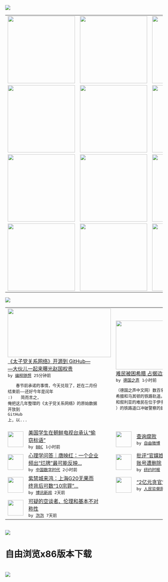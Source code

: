 

<a href="https://github.com/greatfire/z/raw/master/FreeBrowser.apk"><img src="https://raw.githubusercontent.com/greatfire/wiki/master/x/header.png" /></a><table><tr><td width="262" align="center" valign="center"><a href="https://github.com/greatfire/wiki/wiki/nyt" title="纽约时报中文网 国际纵览"><img src="https://raw.githubusercontent.com/greatfire/wiki/master/x/nyt_flag.png" width="215"/></a></td><td width="262" align="center" valign="center"><a href="https://github.com/greatfire/wiki/wiki/dw" title=""><img src="https://raw.githubusercontent.com/greatfire/wiki/master/x/dw_flag.png" width="215"/></a></td><td width="262" align="center" valign="center"><a href="https://github.com/greatfire/wiki/wiki/rmjd" title=""><img src="https://raw.githubusercontent.com/greatfire/wiki/master/x/rmjd_flag.png" width="215"/></a></td></tr><tr><td width="262" align="center" valign="center"><a href="https://github.com/paopaonetizen/website" title="泡泡 - 未经审查的互联网信息"><img src="https://raw.githubusercontent.com/greatfire/wiki/master/x/pp_flag.png" width="215"/></a></td><td width="262" align="center" valign="center"><a href="https://github.com/getlantern/mirror" title="以及自由微博和GreatFire.org官方中文论坛"><img src="https://raw.githubusercontent.com/greatfire/wiki/master/x/lantern_flag.png" width="215"/></a></td><td width="262" align="center" valign="center"><a href="https://github.com/cdtmirrors/m/" title=""><img src="https://raw.githubusercontent.com/greatfire/wiki/master/x/cdt_flag.png" width="215"/></a></td></tr><tr><td width="262" align="center" valign="center"><a href="https://github.com/program-think/blog" title="编程随想的博客"><img src="https://raw.githubusercontent.com/greatfire/wiki/master/x/pt_flag.png" width="215"/></a></td><td width="262" align="center" valign="center"><a href="https://github.com/greatfire/wiki/wiki/bbc" title=""><img src="https://raw.githubusercontent.com/greatfire/wiki/master/x/bbc_flag.png" width="215"/></a></td><td width="262" align="center" valign="center"><a href="https://github.com/freeweibo/s" title="自由微博 - 匿名和不受屏蔽的新浪微博搜索"><img src="https://raw.githubusercontent.com/greatfire/wiki/master/x/fw_flag.png" width="215"/></a></td></tr><tr><td width="262" align="center" valign="center"><a href="https://github.com/greatfire/wiki/wiki/google" title=""><img src="https://raw.githubusercontent.com/greatfire/wiki/master/x/google_flag.png" width="215"/></a></td><td width="262" align="center" valign="center"><a href="https://github.com/bxnews/boxun" title=""><img src="https://raw.githubusercontent.com/greatfire/wiki/master/x/bx_flag.png" width="215"/></a></td><td width="262" align="center" valign="center"><a href="https://github.com/greatfire/wiki/wiki/open-source" title="欢迎访问GreatFire.org开发者项目网站"><img src="https://raw.githubusercontent.com/greatfire/wiki/master/x/open-source_flag.png" width="215"/></a></td></tr></table><img src="https://raw.githubusercontent.com/greatfire/wiki/master/x/newsfeed text.png" /><table cols="4"><tr><td colspan="2" width="380"><a href="http://feedproxy.google.com/~r/programthink/~3/yJpdxJyRuKo/Zhao-at-GitHub.html"><img src="https://raw.githubusercontent.com/greatfire/wiki/master/x/pt_logo_b.png" width="330" height="156"/></a></br><a href="http://feedproxy.google.com/~r/programthink/~3/yJpdxJyRuKo/Zhao-at-GitHub.html">《太子党关系网络》开源到 GitHub—<br/>—大伙儿一起来曝光赵国权贵</a></br><kbd> by <a href="http://program-think.blogspot.com">编程随想</a> 25分钟前 </kbd></br><pre>　　春节前承诺的事情，今天兑现了，赶在二月份<br/>结束前——还好今年是闰年 :)　　简而言之，<br/>俺把这几年整理的《太子党关系网络》的原始数据<br/>开放到 GitHub 上，以...</pre></td><td colspan="2" width="380"><a href="http://dw.com/p/1I4LD?maca=chi-GK-text-greatfire-all-chinese-15625-xml-mrss"><img src="http://www.dw.com/image/0,,19082170_302,00.jpg" width="330" height="156"/></a></br><a href="http://dw.com/p/1I4LD?maca=chi-GK-text-greatfire-all-chinese-15625-xml-mrss">难民被困希腊 占据边境铁路线抗议</a></br><kbd> by <a href="http://dw.de">德国之声</a> 1小时前 </kbd></br><pre>（德国之声中文网）数百名被困的难民占据了连接<br/>希腊和马其顿的铁路轨道。约300名来自伊拉克<br/>和叙利亚的难民在位于伊多美尼（Idomeni<br/>）的铁路道口冲破警察的封锁线...</pre></td></tr><tr><td><img src="http://a.files.bbci.co.uk/worldservice/live/assets/images/2016/02/29/160229150657_us_student_144x81_ap_nocredit.jpg" width="50" height="50"/></td><td width="280"><a href="http://www.bbc.com/zhongwen/simp/world/2016/02/160229_us_student_korea_confession">美国学生在朝鲜电视台承认“偷<br/>窃标语”</a></br><kbd> by <a href="http://www.bbc.co.uk/zhongwen/simp">BBC</a> 1小时前 </kbd></td><td><img src="https://raw.githubusercontent.com/greatfire/wiki/master/x/fw_logo.png" width="50" height="50"/></td><td width="280"><a href="https://freeweibo.com/weibo/3947988013901663">查询腐败</a></br><kbd> by <a href="https://freeweibo.com/">自由微博</a> 2小时前 </kbd></td></tr><tr><td><img src="https://raw.githubusercontent.com/greatfire/wiki/master/x/cdt_logo.png" width="50" height="50"/></td><td width="280"><a href="http://feedproxy.google.com/~r/chinadigitaltimes/IyPt/~3/0jCcPiVjrxg/">心理学问答｜唐映红：一个企业<br/>频出“烂牌”最可能反映...</a></br><kbd> by <a href="http://chinadigitaltimes.net/chinese/">中国数字时代</a> 2小时前 </kbd></td><td><img src="http://static01.nyt.com/images/2016/02/29/world/asia/29china-web/29china-web-articleLarge.jpg" width="50" height="50"/></td><td width="280"><a href="https://d3qlz4p8smvoli.cloudfront.net/china/20160229/c29chinaren/">批评“官媒姓党”，任志强微博<br/>账号遭删除</a></br><kbd> by <a href="http://m.cn.nytimes.com/">纽约时报</a> 12小时前 </kbd></td></tr><tr><td><img src="http://www.boxun.com/news/images/2016/02/201602281830china1.jpg" width="50" height="50"/></td><td width="280"><a href="http://www.boxun.com/news/gb/china/2016/02/201602281830.shtml">紫禁城来鸿：上海G20无果而<br/>终背后可数“10宗罪”...</a></br><kbd> by <a href="http://www.boxun.com">博讯新闻</a> 2天前 </kbd></td><td><img src="http://www.rmjdw.com/uploads/allimg/160223/10101CB7-0.jpg" width="50" height="50"/></td><td width="280"><a href="http://www.rmjdw.com//fanfuqianshao/20160223/15516.html">“2亿元贪官”开罚单不手软 </a></br><kbd> by <a href="http://www.rmjdw.com/">人民监督网</a> 6天前 </kbd></td></tr><tr><td><img src="https://raw.githubusercontent.com/greatfire/wiki/master/x/pp_logo.png" width="50" height="50"/></td><td width="280"><a href="https://pao-pao.net/article/675">可疑的空谈者、伦理和基本不对<br/>称性</a></br><kbd> by <a href="https://pao-pao.net">泡泡</a> 7天前 </kbd></td></table></br><a href="https://github.com/greatfire/z/raw/master/FreeBrowser.apk"><img src="https://raw.githubusercontent.com/greatfire/wiki/master/x/download app.png" /></a><h1>自由浏览x86版本下载<h1><a href="https://github.com/greatfire/z/raw/master/FreeBrowser-x86.apk"><img src="https://raw.githubusercontent.com/greatfire/images/master/fb86.qr.png" /></a>